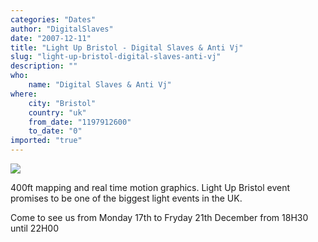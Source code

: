 ```yaml
---
categories: "Dates"
author: "DigitalSlaves"
date: "2007-12-11"
title: "Light Up Bristol - Digital Slaves & Anti Vj"
slug: "light-up-bristol-digital-slaves-anti-vj"
description: ""
who: 
    name: "Digital Slaves & Anti Vj"
where: 
    city: "Bristol"
    country: "uk"
    from_date: "1197912600"
    to_date: "0"
imported: "true"
---
```



![](ds_lightup.jpg)


400ft mapping and real time motion graphics.
Light Up Bristol event promises to be one of the biggest light events in the UK.

Come to see us from Monday 17th to Fryday 21th December from 18H30 until 22H00
